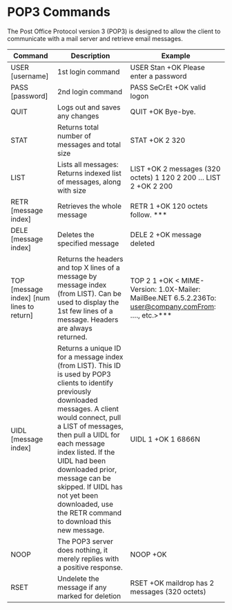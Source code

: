 # POP3 Commands
The Post Office Protocol version 3 (POP3) is designed to allow the client to communicate with a mail server and retrieve email messages.

| Command | Description | Example |
|---|---|---|
| USER [username] | 1st login command | USER Stan +OK Please enter a password |
| PASS [password] | 2nd login command | PASS SeCrEt +OK valid logon |
| QUIT | Logs out and saves any changes | QUIT +OK Bye-bye. |
| STAT | Returns total number of messages and total size | STAT +OK 2 320 |
| LIST | Lists all messages: Returns indexed list of messages, along with size | LIST +OK 2 messages (320 octets) 1 120 2 200 … LIST 2 +OK 2 200 |
| RETR [message index] | Retrieves the whole message | RETR 1 +OK 120 octets follow. *** |
| DELE [message index] | Deletes the specified message | DELE 2 +OK message deleted |
| TOP [message index] [num lines to return] | Returns the headers and top X lines of a message by message index (from LIST). Can be used to display the 1st few lines of a message. Headers are always returned. | TOP 2 1 +OK < MIME-Version: 1.0X-Mailer: MailBee.NET 6.5.2.236To: user@company.comFrom: …., etc.>*** |
| UIDL [message index] | Returns a unique ID for a message index (from LIST). This ID is used by POP3 clients to identify previously downloaded messages.  A client would connect, pull a LIST of messages, then pull a UIDL for each message index listed. If the UIDL had been downloaded prior, message can be skipped.  If UIDL has not yet been downloaded, use the RETR command to download this new message. | UIDL 1   +OK 1 6866N |
| NOOP | The POP3 server does nothing, it merely replies with a positive response. | NOOP +OK |
| RSET | Undelete the message if any marked for deletion | RSET +OK maildrop has 2 messages (320 octets) |

